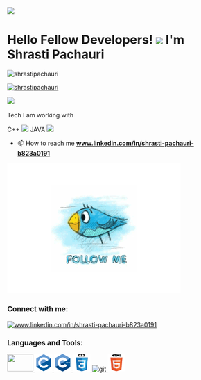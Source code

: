 <img src ="(https://www.canva.com/design/DAEa46Dbosg/gvjBxMpQ2Q3Zo7shz6rnIg/view?utm_content=DAEa46Dbosg&utm_campaign=designshare&utm_medium=link&utm_source=publishsharelink">


<h1 align="center"> <h1> Hello Fellow Developers! <img src = "https://raw.githubusercontent.com/MartinHeinz/MartinHeinz/master/wave.gif" width = 50px>  I'm Shrasti Pachauri</h1>

<p align="left"> <img src="https://komarev.com/ghpvc/?username=shrastipachauri&label=Profile%20views&color=0e75b6&style=flat" alt="shrastipachauri" /> </p>

<p align="left"> <a href="https://github.com/ryo-ma/github-profile-trophy"><img src="https://github-profile-trophy.vercel.app/?username=shrastipachauri" alt="shrastipachauri" /></a> </p>
<img src = "https://media2.giphy.com/media/QssGEmpkyEOhBCb7e1/giphy.gif?cid=ecf05e47a0n3gi1bfqntqmob8g9aid1oyj2wr3ds3mg700bl&rid=giphy.gif" width = 32px><p>Tech I am working with</p>
C++ <img width ='32px' src ='https://raw.githubusercontent.com/rahulbanerjee26/githubAboutMeGenerator/main/icons/cpp.svg'> 
JAVA <img width ='70px' src ='https://user-images.githubusercontent.com/77975418/135342048-728293fd-46fc-4238-821d-9084a316fadb.png'> </a>  

- 📫 How to reach me **www.linkedin.com/in/shrasti-pachauri-b823a0191**






![Alt Text](https://github.com/ShrastiPachauri/ShrastiPachauri/blob/main/bird%20of%20twitter.gif)







<h3 align="left">Connect with me:</h3>
<p align="left">
<a href="https://linkedin.com/in/www.linkedin.com/in/shrasti-pachauri-b823a0191" target="blank"><img align="center" src="https://cdn.jsdelivr.net/npm/simple-icons@3.0.1/icons/linkedin.svg" alt="www.linkedin.com/in/shrasti-pachauri-b823a0191" height="30" width="40" /></a>
</p>

<h3 align="left">Languages and Tools:</h3>
<p align="left"> <a href="https://getbootstrap.com" target="_blank"> <img src="https://user-images.githubusercontent.com/77975418/135342048-728293fd-46fc-4238-821d-9084a316fadb.png" width="60" height="40"/> </a> <a href="https://www.cprogramming.com/" target="_blank"> <img src="https://raw.githubusercontent.com/devicons/devicon/master/icons/c/c-original.svg" alt="c" width="40" height="40"/> </a> <a href="https://www.w3schools.com/cpp/" target="_blank"> <img src="https://raw.githubusercontent.com/devicons/devicon/master/icons/cplusplus/cplusplus-original.svg" alt="cplusplus" width="40" height="40"/> </a> <a href="https://www.w3schools.com/css/" target="_blank"> <img src="https://raw.githubusercontent.com/devicons/devicon/master/icons/css3/css3-original-wordmark.svg" alt="css3" width="40" height="40"/> </a>  <a href="https://git-scm.com/" target="_blank"> <img src="https://www.vectorlogo.zone/logos/git-scm/git-scm-icon.svg" alt="git" width="40" height="40"/> </a> <a href="https://www.w3.org/html/" target="_blank"> <img src="https://raw.githubusercontent.com/devicons/devicon/master/icons/html5/html5-original-wordmark.svg" alt="html5" width="40" height="40"/> </a></p>

<!--<p><img align="left" src="https://github-readme-stats.vercel.app/api/top-langs?username=shrastipachauri&show_icons=true&locale=en&layout=compact" alt="shrastipachauri" /></p>>

<p>&nbsp;<img align="center" src="https://github-readme-stats.vercel.app/api?username=shrastipachauri&show_icons=true&locale=en" alt="shrastipachauri" /></p>

<p><img align="center" src="https://github-readme-streak-stats.herokuapp.com/?user=shrastipachauri&" alt="shrastipachauri" /></p>
